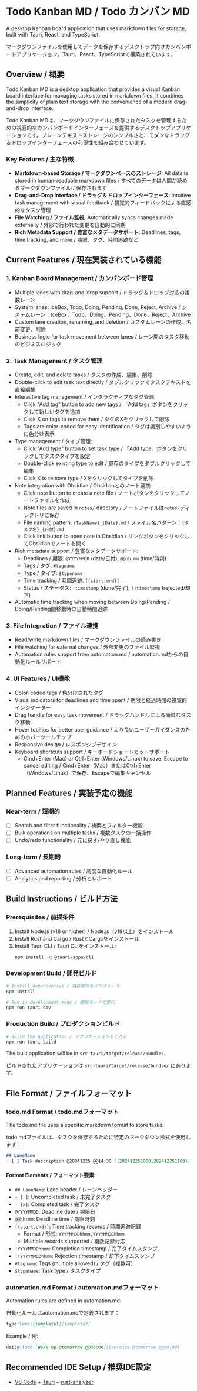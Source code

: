# Todo Kanban MD / Todo カンバン MD

A desktop Kanban board application that uses markdown files for storage, built with Tauri, React, and TypeScript.

マークダウンファイルを使用してデータを保存するデスクトップ向けカンバンボードアプリケーション。Tauri、React、TypeScriptで構築されています。

## Overview / 概要

Todo Kanban MD is a desktop application that provides a visual Kanban board interface for managing tasks stored in markdown files. It combines the simplicity of plain text storage with the convenience of a modern drag-and-drop interface.

Todo Kanban MDは、マークダウンファイルに保存されたタスクを管理するための視覚的なカンバンボードインターフェースを提供するデスクトップアプリケーションです。プレーンテキストストレージのシンプルさと、モダンなドラッグ＆ドロップインターフェースの利便性を組み合わせています。

### Key Features / 主な特徴

- **Markdown-based Storage / マークダウンベースのストレージ**: All data is stored in human-readable markdown files / すべてのデータは人間が読めるマークダウンファイルに保存されます
- **Drag-and-Drop Interface / ドラッグ＆ドロップインターフェース**: Intuitive task management with visual feedback / 視覚的フィードバックによる直感的なタスク管理
- **File Watching / ファイル監視**: Automatically syncs changes made externally / 外部で行われた変更を自動的に同期
- **Rich Metadata Support / 豊富なメタデータサポート**: Deadlines, tags, time tracking, and more / 期限、タグ、時間追跡など

## Current Features / 現在実装されている機能

### 1. Kanban Board Management / カンバンボード管理
- Multiple lanes with drag-and-drop support / ドラッグ＆ドロップ対応の複数レーン
- System lanes: IceBox, Todo, Doing, Pending, Done, Reject, Archive / システムレーン：IceBox、Todo、Doing、Pending、Done、Reject、Archive
- Custom lane creation, renaming, and deletion / カスタムレーンの作成、名前変更、削除
- Business logic for task movement between lanes / レーン間のタスク移動のビジネスロジック

### 2. Task Management / タスク管理
- Create, edit, and delete tasks / タスクの作成、編集、削除
- Double-click to edit task text directly / ダブルクリックでタスクテキストを直接編集
- Interactive tag management / インタラクティブなタグ管理:
  - Click "Add tag" button to add new tags / 「Add tag」ボタンをクリックして新しいタグを追加
  - Click X on tags to remove them / タグのXをクリックして削除
  - Tags are color-coded for easy identification / タグは識別しやすいように色分け表示
- Type management / タイプ管理:
  - Click "Add type" button to set task type / 「Add type」ボタンをクリックしてタスクタイプを設定
  - Double-click existing type to edit / 既存のタイプをダブルクリックして編集
  - Click X to remove type / Xをクリックしてタイプを削除
- Note integration with Obsidian / Obsidianとのノート連携:
  - Click note button to create a note file / ノートボタンをクリックしてノートファイルを作成
  - Note files are saved in `notes/` directory / ノートファイルは`notes/`ディレクトリに保存
  - File naming pattern: `{TaskName}_{Date}.md` / ファイル名パターン：`{タスク名}_{日付}.md`
  - Click link button to open note in Obsidian / リンクボタンをクリックしてObsidianでノートを開く
- Rich metadata support / 豊富なメタデータサポート:
  - Deadlines / 期限: `@YYYYMMDD` (date/日付), `@@hh:mm` (time/時刻)
  - Tags / タグ: `#tagname`
  - Type / タイプ: `$typename`
  - Time tracking / 時間追跡: `[(start,end)]`
  - Status / ステータス: `!timestamp` (done/完了), `!!timestamp` (rejected/却下)
- Automatic time tracking when moving between Doing/Pending / Doing/Pending間移動時の自動時間追跡

### 3. File Integration / ファイル連携
- Read/write markdown files / マークダウンファイルの読み書き
- File watching for external changes / 外部変更のファイル監視
- Automation rules support from automation.md / automation.mdからの自動化ルールサポート

### 4. UI Features / UI機能
- Color-coded tags / 色分けされたタグ
- Visual indicators for deadlines and time spent / 期限と経過時間の視覚的インジケーター
- Drag handle for easy task movement / ドラッグハンドルによる簡単なタスク移動
- Hover tooltips for better user guidance / より良いユーザーガイダンスのためのホバーツールチップ
- Responsive design / レスポンシブデザイン
- Keyboard shortcuts support / キーボードショートカットサポート
  - Cmd+Enter (Mac) or Ctrl+Enter (Windows/Linux) to save, Escape to cancel editing / Cmd+Enter（Mac）またはCtrl+Enter（Windows/Linux）で保存、Escapeで編集キャンセル

## Planned Features / 実装予定の機能

### Near-term / 短期的
- [ ] Search and filter functionality / 検索とフィルター機能
- [ ] Bulk operations on multiple tasks / 複数タスクの一括操作
- [ ] Undo/redo functionality / 元に戻す/やり直し機能

### Long-term / 長期的
- [ ] Advanced automation rules / 高度な自動化ルール
- [ ] Analytics and reporting / 分析とレポート

## Build Instructions / ビルド方法

### Prerequisites / 前提条件

1. Install Node.js (v18 or higher) / Node.js（v18以上）をインストール
2. Install Rust and Cargo / RustとCargoをインストール
3. Install Tauri CLI / Tauri CLIをインストール:
   ```bash
   npm install -g @tauri-apps/cli
   ```

### Development Build / 開発ビルド

```bash
# Install dependencies / 依存関係をインストール
npm install

# Run in development mode / 開発モードで実行
npm run tauri dev
```

### Production Build / プロダクションビルド

```bash
# Build the application / アプリケーションをビルド
npm run tauri build
```

The built application will be in `src-tauri/target/release/bundle/`.

ビルドされたアプリケーションは `src-tauri/target/release/bundle/` にあります。

## File Format / ファイルフォーマット

### todo.md Format / todo.mdフォーマット

The todo.md file uses a specific markdown format to store tasks:

todo.mdファイルは、タスクを保存するために特定のマークダウン形式を使用します：

```markdown
## LaneName
- [ ] Task description @20241225 @@14:30 [(202412251000,202412251100)] !202412251200 #tag1 #tag2 $type
```

#### Format Elements / フォーマット要素:

- `## LaneName`: Lane header / レーンヘッダー
- `- [ ]`: Uncompleted task / 未完了タスク
- `- [x]`: Completed task / 完了タスク
- `@YYYYMMDD`: Deadline date / 期限日
- `@@hh:mm`: Deadline time / 期限時刻
- `[(start,end)]`: Time tracking records / 時間追跡記録
  - Format / 形式: `YYYYMMDDhhmm,YYYYMMDDhhmm`
  - Multiple records supported / 複数記録対応
- `!YYYYMMDDhhmm`: Completion timestamp / 完了タイムスタンプ
- `!!YYYYMMDDhhmm`: Rejection timestamp / 却下タイムスタンプ
- `#tagname`: Tags (multiple allowed) / タグ（複数可）
- `$typename`: Task type / タスクタイプ

### automation.md Format / automation.mdフォーマット

Automation rules are defined in automation.md:

自動化ルールはautomation.mdで定義されます：

```markdown
type:lane:[template1][template2]
```

Example / 例:
```markdown
daily:Todo:[Wake up @tomorrow @@08:00][Exercise @tomorrow @@09:00]
```

## Recommended IDE Setup / 推奨IDE設定

- [VS Code](https://code.visualstudio.com/) + [Tauri](https://marketplace.visualstudio.com/items?itemName=tauri-apps.tauri-vscode) + [rust-analyzer](https://marketplace.visualstudio.com/items?itemName=rust-lang.rust-analyzer)
